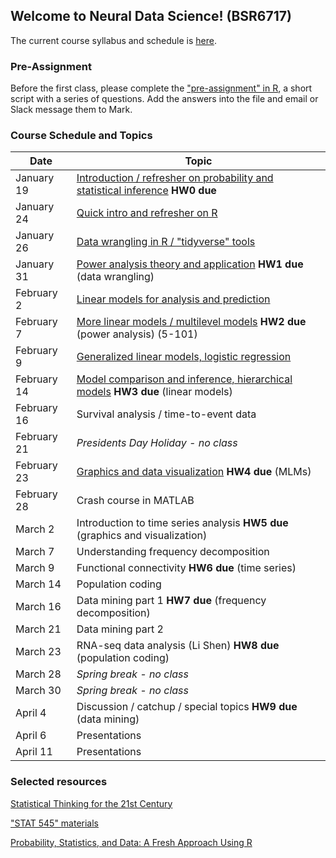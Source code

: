 ## Welcome to Neural Data Science! (BSR6717)

The current course syllabus and schedule is [here](./neural_data_science_syllabus_20211207.pdf).

### Pre-Assignment

Before the first class, please complete the ["pre-assignment" in R](./HW0.R), a short script with a series of questions. Add the answers into the file and email or Slack message them to Mark.

### Course Schedule and Topics

| Date | Topic |
| --- | --- |
| January 19	| [Introduction / refresher on probability and statistical inference](./20220119.md) **HW0 due** |
| January 24	| [Quick intro and refresher on R](./20220124.md) |
| January 26	| [Data wrangling in R / "tidyverse" tools](./20220126.md) |
| January 31	| [Power analysis theory and application](./20220131.md) **HW1 due** (data wrangling) |
| February 2	| [Linear models for analysis and prediction](./20220202.md) |
| February 7	| [More linear models / multilevel models](./20220202.md) **HW2 due** (power analysis) (5-101) |
| February 9	| [Generalized linear models, logistic regression](./20220209.md) |
| February 14	| [Model comparison and inference, hierarchical models](./20220214.md) **HW3 due** (linear models) |
| February 16	| Survival analysis / time-to-event data |
| February 21	| _Presidents Day Holiday - no class_ |
| February 23	| [Graphics and data visualization](./20220223.md) **HW4 due** (MLMs) |
| February 28	| Crash course in MATLAB |
| March 2	| Introduction to time series analysis **HW5 due** (graphics and visualization) |
| March 7	| Understanding frequency decomposition |
| March 9	| Functional connectivity **HW6 due** (time series) |
| March 14	| Population coding |
| March 16	| Data mining part 1 **HW7 due** (frequency decomposition) |
| March 21	| Data mining part 2 |
| March 23	| RNA-seq data analysis (Li Shen) **HW8 due** (population coding) |
| March 28	| _Spring break - no class_ |
| March 30	| _Spring break - no class_ |
| April 4		| Discussion / catchup / special topics **HW9 due** (data mining) |
| April 6		| Presentations |
| April 11	| Presentations |

### Selected resources

[Statistical Thinking for the 21st Century](https://statsthinking21.org)

["STAT 545" materials](https://stat545.com/)

[Probability, Statistics, and Data: A Fresh Approach Using R](https://mathstat.slu.edu/~speegle/_book/preface.html)

